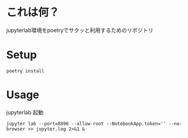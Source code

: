 # これは何？
jupyterlab環境をpoetryでサクッと利用するためのリポジトリ

# Setup

```poetry install```

# Usage

jupyterlab 起動
```poetry shell
jupyter lab --port=8890 --allow-root --NotebookApp.token='' --no-browser >> jupyter.log 2>&1 &
```


